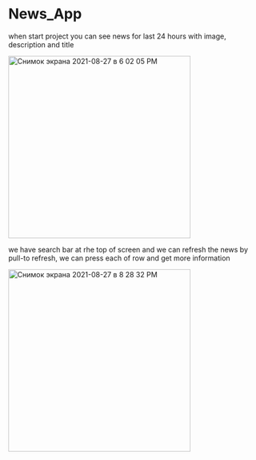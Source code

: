 # News_App
when start project you can see news for last 24 hours with image, description and title 

<img width="364" alt="Снимок экрана 2021-08-27 в 6 02 05 PM" src="https://user-images.githubusercontent.com/61291664/131165870-72ecc544-b226-40f9-84ee-306819d109cd.png">


we have search bar at rhe top of screen and we can refresh the news by pull-to refresh,
we can press each of row and get more information 

<img width="364" alt="Снимок экрана 2021-08-27 в 8 28 32 PM" src="https://user-images.githubusercontent.com/61291664/131166282-88e321c5-0443-4efe-91ff-2f3fa158fc13.png">

